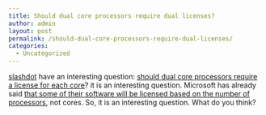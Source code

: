 ```yaml
---
title: Should dual core processors require dual licenses?
author: admin
layout: post
permalink: /should-dual-core-processors-require-dual-licenses/
categories:
  - Uncategorized
---
```

[slashdot][1] have an interesting question: [should dual core processors require a license for each core][2]? it is an interesting question. Microsoft has already said [that some of their software will be licensed based on the number of processors][3], not cores. So, it is an interesting question. What do you think?

 [1]: http://slashdot.org "Slashdot"
 [2]: http://developers.slashdot.org/developers/05/02/12/1518245.shtml?tid=98&tid=118&tid=221&tid=173&tid=126&tid=218
 [3]: http://www.eweek.com/article2/0,1759,1680142,00.asp